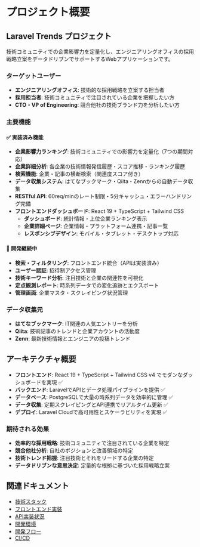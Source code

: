 # プロジェクト概要

## Laravel Trends プロジェクト

技術コミュニティでの企業影響力を定量化し、エンジニアリングオフィスの採用戦略立案をデータドリブンでサポートするWebアプリケーションです。

### ターゲットユーザー

- **エンジニアリングオフィス**: 技術的な採用戦略を立案する担当者
- **採用担当者**: 技術コミュニティで注目されている企業を把握したい方
- **CTO・VP of Engineering**: 競合他社の技術ブランド力を分析したい方

### 主要機能

#### ✅ 実装済み機能
- **企業影響力ランキング**: 技術コミュニティでの影響力を定量化（7つの期間対応）
- **企業詳細分析**: 各企業の技術情報発信履歴・スコア推移・ランキング履歴
- **検索機能**: 企業・記事の横断検索（関連度スコア付き）
- **データ収集システム**: はてなブックマーク・Qiita・Zennからの自動データ収集
- **RESTful API**: 60req/minのレート制限・5分キャッシュ・エラーハンドリング完備
- **フロントエンドダッシュボード**: React 19 + TypeScript + Tailwind CSS
  - **ダッシュボード**: 統計情報・上位企業ランキング表示
  - **企業詳細ページ**: 企業情報・プラットフォーム連携・記事一覧
  - **レスポンシブデザイン**: モバイル・タブレット・デスクトップ対応

#### 🚧 開発継続中
- **検索・フィルタリング**: フロントエンド統合（APIは実装済み）
- **ユーザー認証**: 招待制アクセス管理
- **技術キーワード分析**: 注目技術と企業の関連性を可視化
- **定点観測レポート**: 時系列データでの変化追跡とエクスポート
- **管理画面**: 企業マスタ・スクレイピング状況管理

### データ収集元

- **はてなブックマーク**: IT関連の人気エントリーを分析
- **Qiita**: 技術記事のトレンドと企業アカウントの活動度
- **Zenn**: 最新技術情報とエンジニアの投稿トレンド

## アーキテクチャ概要

- **フロントエンド**: React 19 + TypeScript + Tailwind CSS v4 でモダンなダッシュボードを実現 ✅
- **バックエンド**: LaravelでAPIとデータ処理パイプラインを提供 ✅
- **データベース**: PostgreSQLで大量の時系列データを効率的に管理 ✅
- **データ収集**: 定期スクレイピングとAPI連携でリアルタイム更新 ✅
- **デプロイ**: Laravel Cloudで高可用性とスケーラビリティを実現 ✅

### 期待される効果

- **効率的な採用戦略**: 技術コミュニティで注目されている企業を特定
- **競合他社分析**: 自社のポジションと改善領域の特定
- **技術トレンド把握**: 注目技術とそれをリードする企業の特定
- **データドリブンな意思決定**: 定量的な根拠に基づいた採用戦略立案

## 関連ドキュメント

- [技術スタック](技術スタック)
- [フロントエンド実装](フロントエンド実装)
- [API実装状況](API実装状況)
- [開発環境](開発環境)
- [開発フロー](開発フロー)
- [CI/CD](CI-CD)